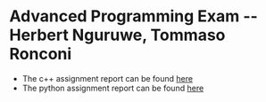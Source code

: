 # Advanced Programming Exam -- Herbert Nguruwe, Tommaso Ronconi

- The c++ assignment report can be found [here](c++/readme.md)
- The python assignment report can be found [here](python/readme.md)

